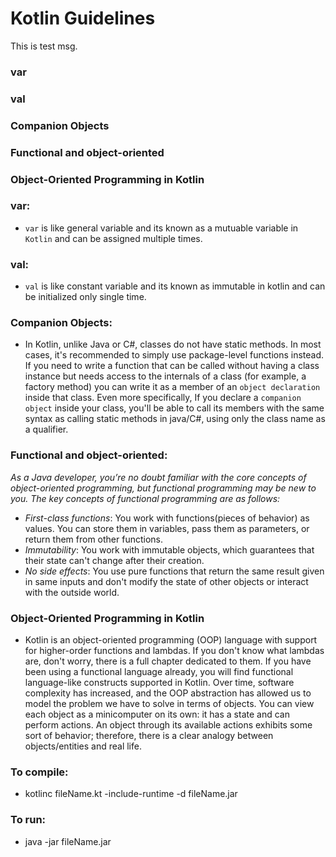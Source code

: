 # Kotlin Guidelines
This is test msg.
### var
### val
### Companion Objects
### Functional and object-oriented
### Object-Oriented Programming in Kotlin

### var:
* `var` is like general variable and its known as a mutuable variable in `Kotlin` and can be assigned multiple times.

### val:
* `val` is like constant variable and its known as immutable in kotlin and can be initialized only single time.

### Companion Objects:
* In Kotlin, unlike Java or C#, classes do not have static methods. In most cases, it's recommended to simply 
  use package-level functions instead.
  If you need to write a function that can be called without having a class instance but needs access to the internals of a class 
  (for example, a factory method) you can write it as a member of an `object declaration` inside that class.
  Even more specifically, If you declare a `companion object` inside your class, you'll be able to call its members with 
  the same syntax as calling static methods in java/C#, using only the class name as a qualifier.

### Functional and object-oriented:

*As a Java developer, you’re no doubt familiar with the core concepts of object-oriented
programming, but functional programming may be new to you. The key concepts of
functional programming are as follows:* 

* *First-class functions*: You work with functions(pieces of behavior) as values. You can store them in variables, 
  pass them as parameters, or return them from other functions.
* *Immutability*: You work with immutable objects, which guarantees that their state can't change after their creation.
* *No side effects*: You use pure functions that return the same result given in same inputs and don't modify the state
  of other objects or interact with the outside world.

### Object-Oriented Programming in Kotlin

* Kotlin is an object-oriented programming (OOP) language with support for higher-order functions and lambdas.
If you don't know what lambdas are, don't worry, there is a full chapter dedicated to them. 
If you have been using a functional language already, you will find functional language-like constructs supported in Kotlin.
Over time, software complexity has increased, and the OOP abstraction has allowed us 
to model the problem we have to solve in terms of objects.
You can view each object as a minicomputer on its own: it has a state and can perform actions.
An object through its available actions exhibits some sort of behavior; 
therefore, there is a clear analogy between objects/entities and real life.

### To compile: 
* kotlinc fileName.kt -include-runtime -d fileName.jar

### To run:
* java -jar fileName.jar
